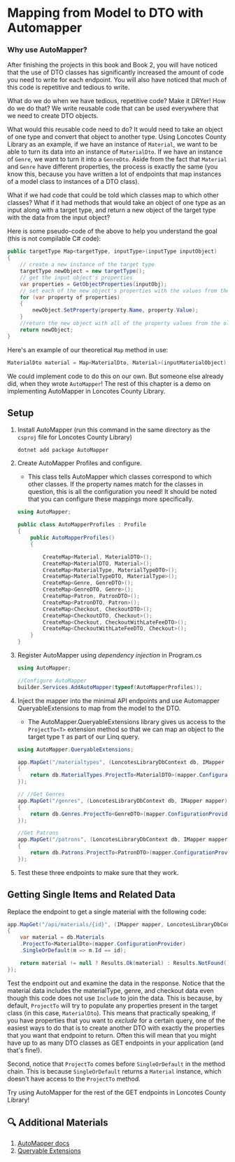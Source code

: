  # Mapping from Model to DTO with Automapper


### Why use AutoMapper?
After finishing the projects in this book and Book 2, you will have noticed that the use of DTO classes has significantly increased the amount of code you need to write for each endpoint. You will also have noticed that much of this code is repetitive and tedious to write.

What do we do when we have tedious, repetitive code? Make it DRYer! How do we do that? We write reusable code that can be used everywhere that we need to create DTO objects. 

What would this reusable code need to do? It would need to take an object of one type and convert that object to another type. Using Loncotes County Library as an example, if we have an instance of `Material`, we want to be able to turn its data into an instance of `MaterialDto`. If we have an instance of `Genre`, we want to turn it into a `GenreDto`. Aside from the fact that `Material` and `Genre` have different properties, the process is exactly the same (you know this, because you have written a lot of endpoints that map instances of a model class to instances of a DTO class).  

What if we had code that could be told which classes map to which other classes? What if it had methods that would take an object of one type as an input along with a target type, and return a new object of the target type with the data from the input object?

Here is some pseudo-code of the above to help you understand the goal (this is not compilable C# code):
``` csharp
public targetType Map<targetType, inputType>(inputType inputObject)
{
    // create a new instance of the target type
    targetType newObject = new targetType();
    // get the input object's properties
    var properties = GetObjectProperties(inputObj);
    // set each of the new object's properties with the values from the input object
    for (var property of properties)
    {
        newObject.SetProperty(property.Name, property.Value);
    } 
    //return the new object with all of the property values from the old object
    return newObject;
}
```

Here's an example of our theoretical `Map` method in use:
``` csharp
MaterialDto material = Map<MaterialDto, Material>(inputMaterialObject);
```

We could implement code to do this on our own. But someone else already did, when they wrote `AutoMapper`! The rest of this chapter is a demo on implementing AutoMapper in Loncotes County Library.

## Setup
1. Install AutoMapper (run this command in the same directory as the `csproj` file for Loncotes County Library)
    ```
    dotnet add package AutoMapper
    ```
1. Create AutoMapper Profiles and configure.

   - This class tells AutoMapper which classes correspond to which other classes. If the property names match for the classes in question, this is all the configuration you need! It should be noted that you can configure these mappings more specifically.
   

    ```csharp
    using AutoMapper;

    public class AutoMapperProfiles : Profile
    {
        public AutoMapperProfiles()
        {

            CreateMap<Material, MaterialDTO>();
            CreateMap<MaterialDTO, Material>();
            CreateMap<MaterialType, MaterialTypeDTO>();
            CreateMap<MaterialTypeDTO, MaterialType>();
            CreateMap<Genre, GenreDTO>();
            CreateMap<GenreDTO, Genre>();
            CreateMap<Patron, PatronDTO>();
            CreateMap<PatronDTO, Patron>();
            CreateMap<Checkout, CheckoutDTO>();
            CreateMap<CheckoutDTO, Checkout>();
            CreateMap<Checkout, CheckoutWithLateFeeDTO>();
            CreateMap<CheckoutWithLateFeeDTO, Checkout>();
        }
    }
    ```
1. Register AutoMapper using _dependency injection_ in Program.cs

    ```csharp
    using AutoMapper;

    //Configure AutoMapper
    builder.Services.AddAutoMapper(typeof(AutoMapperProfiles));
    ```

1. Inject the mapper into  the minimal API endpoints and use Automapper QueryableExtensions to map from the model to the DTO.
    * The AutoMapper.QueryableExtensions library gives us access to the `ProjectTo<T>` extension method so that we can map an object to the target type `T` as part of our Linq query.
    ```csharp
    using AutoMapper.QueryableExtensions;

    app.MapGet("/materialtypes", (LoncotesLibraryDbContext db, IMapper mapper) =>
    {
        return db.MaterialTypes.ProjectTo<MaterialDTO>(mapper.ConfigurationProvider).ToList();
    });

    // //Get Genres
    app.MapGet("/genres", (LoncotesLibraryDbContext db, IMapper mapper) =>
    {
        return db.Genres.ProjectTo<GenreDTO>(mapper.ConfigurationProvider).ToList();
    });

    //Get Patrons
    app.MapGet("/patrons", (LoncotesLibraryDbContext db, IMapper mapper) =>
    {
        return db.Patrons.ProjectTo<PatronDTO>(mapper.ConfigurationProvider).ToList();
    });
    ```

1. Test these three endpoints to make sure that they work.

## Getting Single Items and Related Data
Replace the endpoint to get a single material with the following code:
``` csharp
app.MapGet("/api/materials/{id}", (IMapper mapper, LoncotesLibraryDbContext db, int id) =>
{
    var material = db.Materials
    .ProjectTo<MaterialDto>(mapper.ConfigurationProvider)
    .SingleOrDefault(m => m.Id == id);

    return material != null ? Results.Ok(material) : Results.NotFound();
});
```
Test the endpoint out and examine the data in the response. Notice that the material data includes the materialType, genre, and checkout data even though this code does not use `Include` to join the data. This is because, by default, `ProjectTo` will try to populate any properties present in the target class (in this case, `MaterialDto`). This means that practically speaking, if you have properties that you want to _exclude_ for a certain query, one of the easiest ways to do that is to create another DTO with exactly the properties that you want that endpoint to return. Often this will mean that you might have up to as many DTO classes as GET endpoints in your application (and that's fine!).

Second, notice that `ProjectTo` comes before `SingleOrDefault` in the method chain. This is because `SingleOrDefault` returns a `Material` instance, which doesn't have access to the `ProjectTo` method.

Try using AutoMapper for the rest of the GET endpoints in Loncotes County Library! 

## 🔍 Additional Materials
1. [AutoMapper docs](https://docs.automapper.org/en/)
1. [Queryable Extensions](https://docs.automapper.org/en/stable/Queryable-Extensions.html)